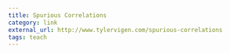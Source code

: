 ```yaml
---
title: Spurious Correlations
category: link
external_url: http://www.tylervigen.com/spurious-correlations
tags: teach
---
```

